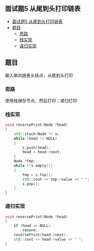 ## 面试题5 从尾到头打印链表

<!-- TOC -->

- [面试题5 从尾到头打印链表](#面试题5-从尾到头打印链表)
- [题目](#题目)
    - [思路](#思路)
    - [栈实现](#栈实现)
    - [递归实现](#递归实现)

<!-- /TOC -->

## 题目
输入单向链表头结点，从尾到头打印

### 思路
使用栈保存节点，然后打印；递归打印

### 栈实现
```cpp
void reversePrint(Node *head)
{
    std::stack<Node *> s;
    while (head != NULL)
    {
        s.push(head);
        head = head->next;
    }
    Node *tmp;
    while (!s.empty())
    {
        tmp = s.top();
        std::cout << tmp->value << " ";
        s.pop();
    }
}
``` 
### 递归实现
```cpp
void reversePrint(Node *head)
{
    if (head == NULL)
        return;
    reversePrint(head->next);
    std::cout << head->value << " ";
}
``` 

